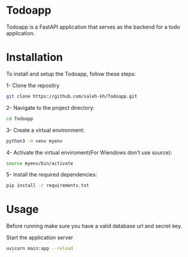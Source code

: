# Todoapp

Todoapp is a FastAPI application that serves as the backend for a todo application.

# Installation
To install and setup the Todoapp, follow these steps: 

1- Clone the repositry 
```bash
git clone https://github.com/saleh-kh/Todoapp.git 
```
2- Navigate to the project directory:
```bash
cd Todoapp
```

3- Create a virtual environment:
```bash
python3 -m venv myenv
```

4- Activate the virtual enviroment(For Wiendows don't use source):

```bash
source myenv/bin/activate
```

5- Install the required dependencies:
```bash
pip install -r requirements.txt
```

# Usage
Before running make sure you have a valid database url and secret key.


 Start the application server 
```bash
uvicorn main:app --reload
```
 